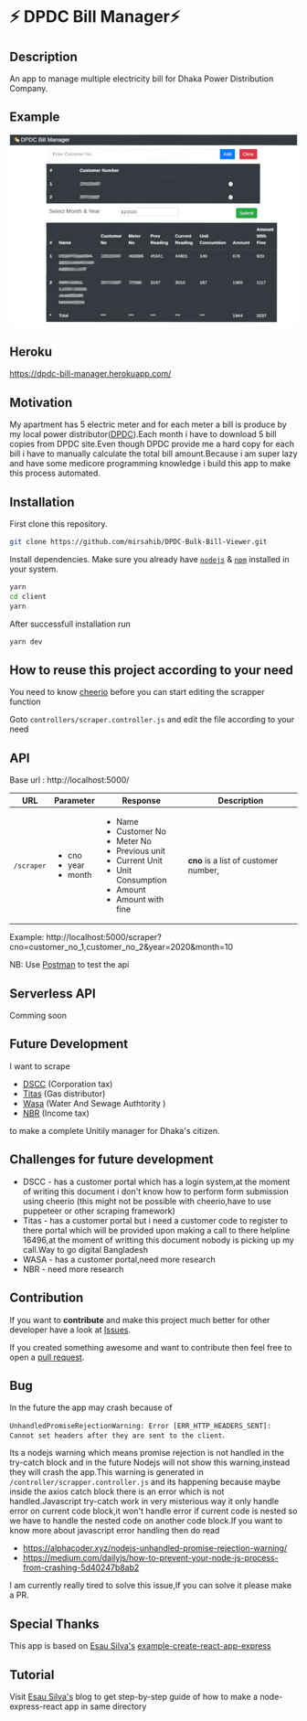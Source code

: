 # ⚡️ DPDC Bill Manager⚡️

## Description

An app to manage multiple electricity bill for Dhaka Power Distribution Company.

## Example

<p align="center">
  <kbd>
<img src=".github/dpdc-bill-manager.jpg"></img>
  </kbd>
</p>

## Heroku

https://dpdc-bill-manager.herokuapp.com/

## Motivation

My apartment has 5 electric meter and for each meter a bill is produce by my local power distributor([DPDC](https://dpdc.org.bd/)).Each month i have to download 5 bill copies from DPDC site.Even though DPDC provide me a hard copy for each bill i have to manually calculate the total bill amount.Because i am super lazy and have some medicore programming knowledge i build this app to make this process automated.

## Installation

First clone this repository.

```bash
git clone https://github.com/mirsahib/DPDC-Bulk-Bill-Viewer.git
```

Install dependencies. Make sure you already have [`nodejs`](https://nodejs.org/en/) & [`npm`](https://www.npmjs.com/) installed in your system.

```bash
yarn
cd client
yarn
```

After successfull installation run

```bash
yarn dev
```

## How to reuse this project according to your need

You need to know [cheerio](https://cheerio.js.org/) before you can start editing the scrapper function

Goto `controllers/scraper.controller.js` and edit the file according to your need

## API

Base url : http://localhost:5000/

| URL        | Parameter                                        | Response                                                                                                                                                                | Description                           |
| ---------- | ------------------------------------------------ | ----------------------------------------------------------------------------------------------------------------------------------------------------------------------- | ------------------------------------- |
| `/scraper` | <ul><li>cno</li><li>year</li><li>month</li></ul> | <ul><li>Name</li><li>Customer No</li><li>Meter No</li><li>Previous unit</li><li>Current Unit</li><li>Unit Consumption</li><li>Amount</li><li>Amount with fine</li></ul> | **cno** is a list of customer number, |

Example: http://localhost:5000/scraper?cno=customer_no_1,customer_no_2&year=2020&month=10

NB: Use [Postman](https://www.postman.com/) to test the api

## Serverless API

Comming soon

## Future Development

I want to scrape

- [DSCC](http://www.dscc.gov.bd/) (Corporation tax)
- [Titas](https://www.titasgas.org.bd/) (Gas distributor)
- [Wasa](http://dwasa.org.bd/) (Water And Sewage Authtority )
- [NBR](http://nbr.gov.bd/) (Income tax)

to make a complete Unitily manager for Dhaka's citizen.

## Challenges for future development

- DSCC - has a customer portal which has a login system,at the moment of writing this document i don't know how to perform form submission using cheerio (this might not be possible with cheerio,have to use puppeteer or other scraping framework)
- Titas - has a customer portal but i need a customer code to register to there portal which will be provided upon making a call to there helpline 16496,at the moment of writting this document nobody is picking up my call.Way to go digital Bangladesh
- WASA - has a customer portal,need more research
- NBR - need more research

## Contribution

If you want to **contribute** and make this project much better for other developer have a look at [Issues](https://github.com/mirsahib/DPDC-Bulk-Bill-Viewer/issues).

If you created something awesome and want to contribute then feel free to open a [pull request](https://github.com/mirsahib/DPDC-Bulk-Bill-Viewer/pulls).

## Bug

In the future the app may crash because of

`UnhandledPromiseRejectionWarning: Error [ERR_HTTP_HEADERS_SENT]: Cannot set headers after they are sent to the client`.

Its a nodejs warning which means promise rejection is not handled in the try-catch block and in the future Nodejs will not show this warning,instead they will crash the app.This warning is generated in `/controller/scrapper.controller.js` and its happening because maybe inside the axios catch block there is an error which is not handled.Javascript try-catch work in very misterious way it only handle error on current code block,it won't handle error if current code is nested so we have to handle the nested code on another code block.If you want to know more about javascript error handling then do read

- https://alphacoder.xyz/nodejs-unhandled-promise-rejection-warning/
- https://medium.com/dailyjs/how-to-prevent-your-node-js-process-from-crashing-5d40247b8ab2

I am currently really tired to solve this issue,If you can solve it please make a PR.

## Special Thanks

This app is based on [Esau Silva's](https://esausilva.com/) [example-create-react-app-express](https://github.com/esausilva/example-create-react-app-express)

## Tutorial

Visit [Esau Silva's](https://esausilva.com/2017/11/14/how-to-use-create-react-app-with-a-node-express-backend-api/) blog to get step-by-step guide of how to make a node-express-react app in same directory
